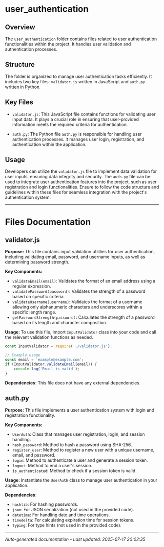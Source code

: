 # user_authentication

## Overview
The `user_authentication` folder contains files related to user authentication functionalities within the project. It handles user validation and authentication processes.

## Structure
The folder is organized to manage user authentication tasks efficiently. It includes two key files: `validator.js` written in JavaScript and `auth.py` written in Python.

## Key Files
- `validator.js`: This JavaScript file contains functions for validating user input data. It plays a crucial role in ensuring that user-provided information meets the required criteria for authentication.
  
- `auth.py`: The Python file `auth.py` is responsible for handling user authentication processes. It manages user login, registration, and authentication within the application.

## Usage
Developers can utilize the `validator.js` file to implement data validation for user inputs, ensuring data integrity and security. The `auth.py` file can be used to integrate user authentication features into the project, such as user registration and login functionalities. Ensure to follow the code structure and guidelines within these files for seamless integration with the project's authentication system.

---

# Files Documentation

## validator.js

**Purpose:** This file contains input validation utilities for user authentication, including validating email, password, and username inputs, as well as determining password strength.

**Key Components:**
- `validateEmail(email)`: Validates the format of an email address using a regular expression.
- `validatePassword(password)`: Validates the strength of a password based on specific criteria.
- `validateUsername(username)`: Validates the format of a username allowing only alphanumeric characters and underscores within a specific length range.
- `getPasswordStrength(password)`: Calculates the strength of a password based on its length and character composition.

**Usage:** To use this file, import `InputValidator` class into your code and call the relevant validation functions as needed.

```javascript
const InputValidator = require('./validator.js');

// Example usage
const email = 'example@example.com';
if (InputValidator.validateEmail(email)) {
    console.log('Email is valid');
}
```

**Dependencies:** This file does not have any external dependencies.

## auth.py

**Purpose:** This file implements a user authentication system with login and registration functionality.

**Key Components:**
- `UserAuth`: Class that manages user registration, login, and session handling.
- `hash_password`: Method to hash a password using SHA-256.
- `register_user`: Method to register a new user with a unique username, email, and password.
- `login`: Method to authenticate a user and generate a session token.
- `logout`: Method to end a user's session.
- `is_authenticated`: Method to check if a session token is valid.

**Usage:** Instantiate the `UserAuth` class to manage user authentication in your application.

**Dependencies:**
- `hashlib`: For hashing passwords.
- `json`: For JSON serialization (not used in the provided code).
- `datetime`: For handling date and time operations.
- `timedelta`: For calculating expiration time for session tokens.
- `typing`: For type hints (not used in the provided code).

---
*Auto-generated documentation - Last updated: 2025-07-17 20:02:35*
